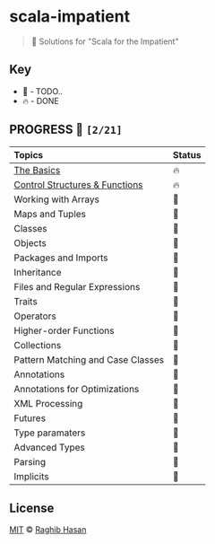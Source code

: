 #  scala-impatient

> 🤺 Solutions for "Scala for the Impatient"


## Key

*   🚧 - TODO..
*   🔥 - DONE

## PROGRESS 🚀 `[2/21]`

| Topics  | Status |
| :--- | :--- |
| [The Basics](./solutions/the-basics) | 🔥 |
| [Control Structures & Functions](./solutions/control-structures-and-functions) | 🔥 |
| Working with Arrays | 🚧 |
| Maps and Tuples | 🚧 |
| Classes | 🚧 |
| Objects | 🚧 |
| Packages and Imports | 🚧 |
| Inheritance | 🚧 |
| Files and Regular Expressions| 🚧 |
| Traits | 🚧 |
| Operators | 🚧 |
| Higher-order Functions | 🚧 |
| Collections | 🚧 |
| Pattern Matching and Case Classes | 🚧 |
| Annotations | 🚧 |
| Annotations for Optimizations | 🚧 |
| XML Processing | 🚧 |
| Futures | 🚧 |
| Type paramaters | 🚧 |  
| Advanced Types | 🚧 |
| Parsing | 🚧 |
| Implicits | 🚧 |


## License
[MIT](./license) © [Raghib Hasan](http://raghibm.com/)
